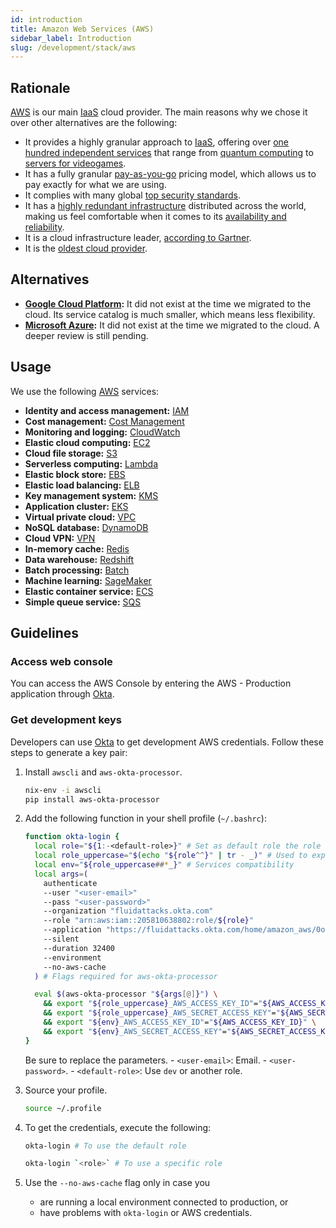 ```yaml
---
id: introduction
title: Amazon Web Services (AWS)
sidebar_label: Introduction
slug: /development/stack/aws
---
```


## Rationale

[AWS][AWS] is our main [IaaS](https://en.wikipedia.org/wiki/Infrastructure_as_a_service)
cloud provider.
The main reasons why we chose it
over other alternatives
are the following:

- It provides a highly granular approach to [IaaS](https://en.wikipedia.org/wiki/Infrastructure_as_a_service),
  offering over [one hundred independent services][AWS]
  that range from [quantum computing](https://aws.amazon.com/braket)
  to [servers for videogames](https://aws.amazon.com/gamelift).
- It has a fully granular
  [pay-as-you-go](https://aws.amazon.com/pricing)
  pricing model,
  which allows us to pay exactly
  for what we are using.
- It complies with
  many global [top security standards](https://aws.amazon.com/compliance/programs/).
- It has a [highly redundant infrastructure](https://aws.amazon.com/about-aws/global-infrastructure/?hp=tile&tile=map)
  distributed across the world,
  making us feel comfortable
  when it comes to its [availability and reliability](https://status.aws.amazon.com/).
- It is a cloud infrastructure leader,
  [according to Gartner](https://www.c-sharpcorner.com/article/top-10-cloud-service-providers/).
- It is the [oldest cloud provider](https://www.techaheadcorp.com/blog/top-cloud-service-providers/#:~:text=Since%20AWS%20is%20the%20oldest,recently%20launched%20AWS%20Storage%20Gateway.).

## Alternatives

- **[Google Cloud Platform](https://cloud.google.com/gcp):**
  It did not exist at the time we migrated to the cloud.
  Its service catalog is much smaller,
  which means less flexibility.
- **[Microsoft Azure](https://azure.microsoft.com/en-us/):**
  It did not exist at the time we migrated to the cloud.
  A deeper review is still pending.

## Usage

We use the following [AWS][AWS] services:

- **Identity and access management:** [IAM](/development/stack/aws/iam/)
- **Cost management:** [Cost Management](/development/stack/aws/cost-management/)
- **Monitoring and logging:** [CloudWatch](/development/stack/aws/cloudwatch/)
- **Elastic cloud computing:** [EC2](/development/stack/aws/ec2/)
- **Cloud file storage:** [S3](/development/stack/aws/s3/)
- **Serverless computing:** [Lambda](/development/stack/aws/lambda/)
- **Elastic block store:** [EBS](/development/stack/aws/ebs/)
- **Elastic load balancing:** [ELB](/development/stack/aws/elb/)
- **Key management system:** [KMS](/development/stack/aws/kms/)
- **Application cluster:** [EKS](/development/stack/aws/eks/)
- **Virtual private cloud:** [VPC](/development/stack/aws/vpc/)
- **NoSQL database:** [DynamoDB](/development/stack/aws/dynamodb/)
- **Cloud VPN:** [VPN](/development/stack/aws/vpn/)
- **In-memory cache:** [Redis](/development/stack/aws/redis/)
- **Data warehouse:** [Redshift](/development/stack/aws/redshift/)
- **Batch processing:** [Batch](/development/stack/aws/batch/)
- **Machine learning:** [SageMaker](/development/stack/aws/sagemaker/)
- **Elastic container service:** [ECS](https://aws.amazon.com/ecs/)
- **Simple queue service:** [SQS](https://aws.amazon.com/sqs/)

## Guidelines

### Access web console

You can access the AWS Console
by entering the AWS - Production application
through [Okta](/development/stack/okta).

### Get development keys

Developers can use [Okta](/development/stack/okta)
to get development AWS credentials.
Follow these steps
to generate a key pair:

1. Install `awscli` and `aws-okta-processor`.

    ```bash
    nix-env -i awscli
    pip install aws-okta-processor
    ```

1. Add the following function
   in your shell profile (`~/.bashrc`):

    ```bash
    function okta-login {
      local role="${1:-<default-role>}" # Set as default role the role that you uses most
      local role_uppercase="$(echo "${role^^}" | tr - _)" # Used to export "PROD_*" vars
      local env="${role_uppercase##*_}" # Services compatibility
      local args=(
        authenticate
        --user "<user-email>"
        --pass "<user-password>"
        --organization "fluidattacks.okta.com"
        --role "arn:aws:iam::205810638802:role/${role}"
        --application "https://fluidattacks.okta.com/home/amazon_aws/0oa9ahz3rfx1SpStS357/272"
        --silent
        --duration 32400
        --environment
        --no-aws-cache
      ) # Flags required for aws-okta-processor

      eval $(aws-okta-processor "${args[@]}") \
        && export "${role_uppercase}_AWS_ACCESS_KEY_ID"="${AWS_ACCESS_KEY_ID}" \
        && export "${role_uppercase}_AWS_SECRET_ACCESS_KEY"="${AWS_SECRET_ACCESS_KEY}" \
        && export "${env}_AWS_ACCESS_KEY_ID"="${AWS_ACCESS_KEY_ID}" \
        && export "${env}_AWS_SECRET_ACCESS_KEY"="${AWS_SECRET_ACCESS_KEY}"
    }
    ```

    Be sure to replace the parameters.
        - `<user-email>`: Email.
        - `<user-password>`.
        - `<default-role>`: Use `dev` or another role.

1. Source your profile.

    ```bash
    source ~/.profile
    ```

1. To get the credentials,
   execute the following:

    ```bash
    okta-login # To use the default role
    ```

    ```bash
    okta-login `<role>` # To use a specific role
    ```

1. Use the `--no-aws-cache` flag only in case you
    - are running a local environment connected to production, or
    - have problems with `okta-login`
      or AWS credentials.

[AWS]: https://aws.amazon.com/
